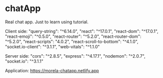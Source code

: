 # chatApp
Real chat app. Just  to learn using tutorial.

Client side:
    "query-string": "^6.14.0",
    "react": "^17.0.1",
    "react-dom": "^17.0.1",
    "react-emoji": "^0.5.0",
    "react-router": "^5.2.0",
    "react-router-dom": "^5.2.0",
    "react-scripts": "4.0.2",
    "react-scroll-to-bottom": "^4.1.0",
    "socket.io-client": "^3.1.1",
    "web-vitals": "^1.1.0"

Server side:
    "cors": "^2.8.5",
    "express": "^4.17.1",
    "nodemon": "^2.0.7",
    "socket.io": "^3.1.1"


Application:
https://morela-chatapp.netlify.app
